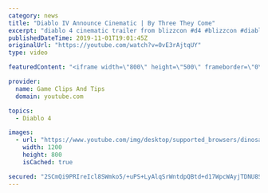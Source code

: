 ```yaml
---
category: news
title: "Diablo IV Announce Cinematic | By Three They Come"
excerpt: "diablo 4 cinematic trailer from blizzcon #d4 #blizzcon #diablo."
publishedDateTime: 2019-11-01T19:01:45Z
originalUrl: "https://youtube.com/watch?v=0vE3rAjtqUY"
type: video

featuredContent: "<iframe width=\"800\" height=\"500\" frameborder=\"0\" src=\"https://www.youtube.com/embed/0vE3rAjtqUY\" allow=\"accelerometer; autoplay; encrypted-media; gyroscope; picture-in-picture\" allowfullscreen></iframe>"

provider:
  name: Game Clips And Tips
  domain: youtube.com

topics:
  - Diablo 4

images:
  - url: "https://www.youtube.com/img/desktop/supported_browsers/dinosaur.png"
    width: 1200
    height: 800
    isCached: true

secured: "2SCmQi9PRIreIcl8SWmko5/+uPS+LyAlqSrWntdpQBtd+d17WpcWAyjTDNU8Swpkdu5E+1M6oHBgUJLuxAZGonhIzF18y4UEeXpOxcWTIAa62RyyyiZD7RCGjNL/2pYvFZoeW13Ac/4DKxgvHZFtP9YFeHyISeeSnup4t4mKWh5tlpDyXoh/mwW97ynUChd4OokvIAvuMoSdkn6h7KGko9d4GpQQAEFQbl7I+IHzeAtGyWLY6QGUX67pue7JlMUqZOcq3Ebd+aOmB908Zg2Urpq9sdRs82LN2UzSgIa0r9T34/Vy3JnTrR2OFQmZRq1Byzhcd/KabWs4Lv7HcNVfjVnP+5eYsxlDI9PfZL8v3sV37IeDZW7yVHzSV+i4kZBZM8KkRoaygzW2/9Bde0+Lvg==;j5+g3VZKJOfbjIOCGRdl6w=="
---
```



